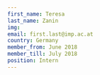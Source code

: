 ```yaml
---
first_name: Teresa
last_name: Zanin
img: 
email: first.last@imp.ac.at
country: Germany
member_from: June 2018
member_till: July 2018
position: Intern
---
```

